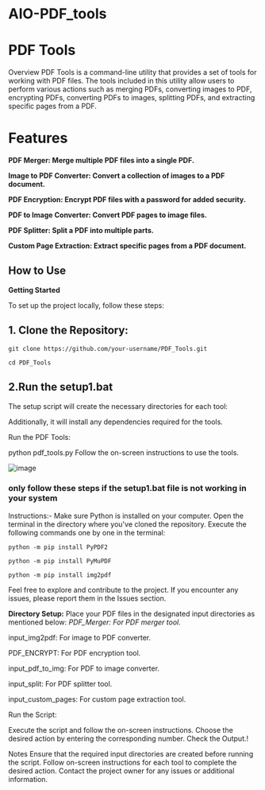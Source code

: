 # AIO-PDF_tools
# PDF Tools
Overview
PDF Tools is a command-line utility that provides a set of tools for working with PDF files. The tools included in this utility allow users to perform various actions such as merging PDFs, converting images to PDF, encrypting PDFs, converting PDFs to images, splitting PDFs, and extracting specific pages from a PDF.

# Features
**PDF Merger: Merge multiple PDF files into a single PDF.**

**Image to PDF Converter: Convert a collection of images to a PDF document.**

**PDF Encryption: Encrypt PDF files with a password for added security.**

**PDF to Image Converter: Convert PDF pages to image files.**

**PDF Splitter: Split a PDF into multiple parts.**

**Custom Page Extraction: Extract specific pages from a PDF document.**


## How to Use
 
**Getting Started**

To set up the project locally, follow these steps:

## 1. **Clone the Repository:**
    
   ```
   git clone https://github.com/your-username/PDF_Tools.git
   ```
   
   ```
   cd PDF_Tools
   ```
## 2.**Run the setup1.bat**

The setup script will create the necessary directories for each tool:


Additionally, it will install any dependencies required for the tools.

Run the PDF Tools:

python pdf_tools.py
Follow the on-screen instructions to use the tools.

![image](https://github.com/vedantterse/AIO-PDF_tools/assets/69134828/86bc9c07-9f9f-47f1-a830-0a4171e036b7)






### only follow these steps if the setup1.bat file is not working in your system
Instructions:-
Make sure Python is installed on your computer.
Open the terminal in the directory where you've cloned the repository.
Execute the following commands one by one in the terminal:
 
 ```
python -m pip install PyPDF2
 ```

 ```
 python -m pip install PyMuPDF
```
 
 ```
python -m pip install img2pdf
```
 
Feel free to explore and contribute to the project. If you encounter any issues, please report them in the Issues section.
 


**Directory Setup:**
Place your PDF files in the designated input directories as mentioned below:
_PDF_Merger: For PDF merger tool._

input_img2pdf: For image to PDF converter.

PDF_ENCRYPT: For PDF encryption tool.

input_pdf_to_img: For PDF to image converter.

input_split: For PDF splitter tool.

input_custom_pages: For custom page extraction tool.

Run the Script:

Execute the script and follow the on-screen instructions.
Choose the desired action by entering the corresponding number.
Check the Output.!

  
Notes
Ensure that the required input directories are created before running the script.
Follow on-screen instructions for each tool to complete the desired action.
Contact the project owner for any issues or additional information.
 
